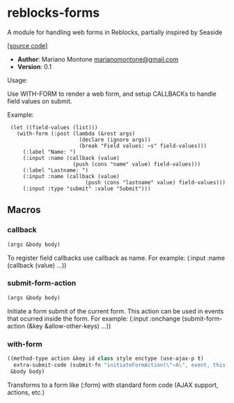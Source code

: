 # reblocks-forms

A module for handling web forms in Reblocks, partially inspired by Seaside

[[source code]](../reblocks-forms.lisp)

- **Author**: Mariano Montone <marianomontone@gmail.com>
- **Version**: 0.1


 Usage:

 Use WITH-FORM to render a web form, and setup CALLBACKs to handle field values on submit.

 Example:

     (let ((field-values (list)))
       (with-form (:post (lambda (&rest args)
                           (declare (ignore args))
                           (break "Field values: ~s" field-values)))
         (:label "Name: ")
         (:input :name (callback (value)
                         (push (cons "name" value) field-values)))
         (:label "Lastname: ")
         (:input :name (callback (value)
                             (push (cons "lastname" value) field-values)))
         (:input :type "submit" :value "Submit")))




## Macros
### callback

```lisp
(args &body body)
```

To register field callbacks use callback as name.
For example: (:input :name (callback (value) ...))





### submit-form-action

```lisp
(args &body body)
```

Initiate a form submit of the current form.
This action can be used in events that ocurred inside the form.
For example:
(:input :onchange (submit-form-action (&key &allow-other-keys) ...))





### with-form

```lisp
((method-type action &key id class style enctype (use-ajax-p t)
  extra-submit-code (submit-fn "initiateFormAction(\"~A\", event, this)"))
 &body body)
```

Transforms to a form like (:form) with standard form code (AJAX support, actions, etc.)





